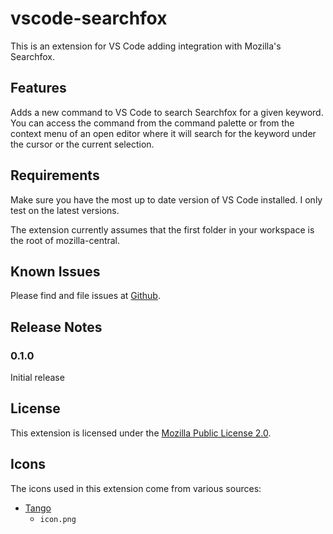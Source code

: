 # vscode-searchfox

This is an extension for VS Code adding integration with Mozilla's Searchfox.

## Features

Adds a new command to VS Code to search Searchfox for a given keyword. You can
access the command from the command palette or from the context menu of an open
editor where it will search for the keyword under the cursor or the current
selection.

## Requirements

Make sure you have the most up to date version of VS Code installed. I only test on the latest versions.

The extension currently assumes that the first folder in your workspace is the root of mozilla-central.

## Known Issues

Please find and file issues at [Github](https://github.com/FractalBrew/vscode-searchfox/issues).

## Release Notes

### 0.1.0

Initial release

## License

This extension is licensed under the [Mozilla Public License 2.0](https://www.mozilla.org/en-US/MPL/2.0/).

## Icons

The icons used in this extension come from various sources:

* [Tango](http://tango.freedesktop.org/)
  * `icon.png`

